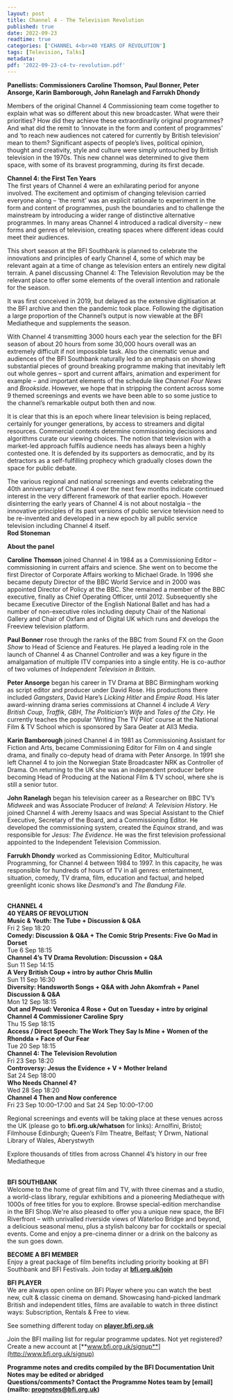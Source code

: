 ```yaml
---
layout: post
title: Channel 4 - The Television Revolution
published: true
date: 2022-09-23
readtime: true
categories: ['CHANNEL 4<br>40 YEARS OF REVOLUTION']
tags: [Television, Talks]
metadata: 
pdf: '2022-09-23-c4-tv-revolution.pdf'
---
```


**Panellists: Commissioners Caroline Thomson, Paul Bonner, Peter Ansorge, Karin Bamborough, John Ranelagh and Farrukh Dhondy**

Members of the original Channel 4 Commissioning team come together to explain what was so different about this new broadcaster. What were their priorities? How did they achieve these extraordinarily original programmes? And what did the remit to ‘innovate in the form and content of programmes’ and ‘to reach new audiences not catered for currently by British television’ mean to them? Significant aspects of people’s lives, political opinion, thought and creativity, style and culture were simply untouched by British television in the 1970s. This new channel was determined to give them space, with some of its bravest programming, during its first decade.

**Channel 4: the First Ten Years**  
The first years of Channel 4 were an exhilarating period for anyone involved. The excitement and optimism of changing television carried everyone along – ‘the remit’ was an explicit rationale to experiment in the form and content of programmes, push the boundaries and to challenge the mainstream by introducing a wider range of distinctive alternative programmes. In many areas Channel 4 introduced a radical diversity – new forms and genres of television, creating spaces where different ideas could meet their audiences.

This short season at the BFI Southbank is planned to celebrate the innovations and principles of early Channel 4, some of which may be relevant again at a time of change as television enters an entirely new digital terrain. A panel discussing Channel 4: The Television Revolution may be the relevant place to offer some elements of the overall intention and rationale for the season.

It was first conceived in 2019, but delayed as the extensive digitisation at the BFI archive and then the pandemic took place. Following the digitisation a large proportion of the Channel’s output is now viewable at the BFI Mediatheque and supplements the season.

With Channel 4 transmitting 3000 hours each year the selection for the BFI season of about 20 hours from some 30,000 hours overall was an extremely difficult if not impossible task. Also the cinematic venue and audiences of the BFI Southbank naturally led to an emphasis on showing substantial pieces of ground breaking programme making that inevitably left out whole genres – sport and current affairs, animation and experiment for example – and important elements of the schedule like _Channel Four News_ and _Brookside_. However, we hope that in stripping the content across some 9 themed screenings and events we have been able to so some justice to the channel’s remarkable output both then and now.

It is clear that this is an epoch where linear television is being replaced, certainly for younger generations, by access to streamers and digital resources. Commercial contexts determine commissioning decisions and algorithms curate our viewing choices. The notion that television with a market-led approach fulfils audience needs has always been a highly contested one. It is defended by its supporters as democratic, and by its detractors as a self-fulfilling prophecy which gradually closes down the space for public debate.

The various regional and national screenings and events celebrating the 40th anniversary of Channel 4 over the next few months indicate continued interest in the very different framework of that earlier epoch. However disinterring the early years of Channel 4 is not about nostalgia – the innovative principles of its past versions of public service television need to be re-invented and developed in a new epoch by all public service television including Channel 4 itself.  
**Rod Stoneman**  

**About the panel**

**Caroline**  **Thomson** joined Channel 4 in 1984 as a Commissioning Editor – commissioning in current affairs and science. She went on to become the first Director of Corporate Affairs working to Michael Grade. In 1996 she became deputy Director of the BBC World Service and in 2000 was appointed Director of Policy at the BBC. She remained a member of the BBC executive, finally as Chief Operating Officer, until 2012. Subsequently she became Executive Director of the English National Ballet and has had a number of non-executive roles including deputy Chair of the National Gallery and Chair of Oxfam and of Digital UK which runs and develops the Freeview television platform.

**Paul Bonner** rose through the ranks of the BBC from Sound FX on the _Goon Show_ to Head of Science and Features. He played a leading role in the launch of Channel 4 as Channel Controller and was a key figure in the amalgamation of multiple ITV companies into a single entity. He is co-author of two volumes of _Independent Television in Britain_.

**Peter Ansorge** began his career in TV Drama at BBC Birmingham working as script editor and producer under David Rose. His productions there included _Gangsters_, David Hare’s _Licking Hitler_ and _Empire Road_. His later award-winning drama series commissions at Channel 4 include _A Very British_ _Coup_, _Traffik_, _GBH_, _The Politician’s Wife_ and _Tales of the City_. He currently teaches the popular ‘Writing The TV Pilot’ course at the National Film & TV School which is sponsored by Sara Geater at All3 Media.

**Karin Bamborough** joined Channel 4 in 1981 as Commissioning Assistant for Fiction and Arts, became Commissioning Editor for Film on 4 and single drama, and finally co-deputy head of drama with Peter Ansorge. In 1991 she left Channel 4 to join the Norwegian State Broadcaster NRK as Controller of Drama. On returning to the UK she was an independent producer before becoming Head of Producing at the National Film & TV school, where she is still a senior tutor.

**John Ranelagh** began his television career as a Researcher on BBC TV’s _Midweek_ and was Associate Producer of _Ireland: A Television History_. He joined Channel 4 with Jeremy Isaacs and was Special Assistant to the Chief Executive, Secretary of the Board, and a Commissioning Editor. He developed the commissioning system, created the _Equinox_ strand, and was responsible for _Jesus: The Evidence_. He was the first television professional appointed to the Independent Television Commission.

**Farrukh Dhondy** worked as Commissioning Editor, Multicultural Programming, for Channel 4 between 1984 to 1997. In this capacity, he was responsible for hundreds of hours of TV in all genres: entertainment, situation, comedy, TV drama, film, education and factual, and helped greenlight iconic shows like _Desmond’s_ and _The Bandung File_.
<br><br>

**CHANNEL 4  
40 YEARS OF REVOLUTION**<br>
**Music & Youth: The Tube + Discussion & Q&A**<br>
Fri 2 Sep 18:20<br>
**Comedy: Discussion & Q&A + The Comic Strip Presents: Five Go Mad in Dorset**<br>
Tue 6 Sep 18:15<br>
**Channel 4’s TV Drama Revolution:  Discussion + Q&A**<br>
Sun 11 Sep 14:15<br>
**A Very British Coup + intro by  author Chris Mullin**<br>
Sun 11 Sep 16:30<br>
**Diversity: Handsworth Songs + Q&A with  John Akomfrah + Panel Discussion & Q&A**<br>
Mon 12 Sep 18:15<br>
**Out and Proud: Veronica 4 Rose  + Out on Tuesday + intro by original  
Channel 4 Commissioner Caroline Spry**<br>
Thu 15 Sep 18:15<br>
**Access / Direct Speech: The Work They Say  Is Mine + Women of the Rhondda  + Face of Our Fear**<br>
Tue 20 Sep 18:15<br>
**Channel 4: The Television Revolution**<br>
Fri 23 Sep 18:20<br>
**Controversy: Jesus the Evidence + V  + Mother Ireland**<br>
Sat 24 Sep 18:00<br>
**Who Needs Channel 4?**<br>
Wed 28 Sep 18:20<br>
**Channel 4 Then and Now conference**<br>
Fri 23 Sep 10:00–17:00 and Sat 24 Sep  10:00–17:00<br>

Regional screenings and events will be taking place at these venues across the UK (please go to **bfi.org.uk/whatson** for links): Arnolfini, Bristol; Filmhouse Edinburgh; Queen’s Film Theatre, Belfast; Y Drwm, National Library of Wales, Aberystwyth

Explore thousands of titles from across  Channel 4’s history in our free Mediatheque<br>
<br>

**BFI SOUTHBANK**  
Welcome to the home of great film and TV, with three cinemas and a studio, a world-class library, regular exhibitions and a pioneering Mediatheque with 1000s of free titles for you to explore. Browse special-edition merchandise in the BFI Shop.We&#39;re also pleased to offer you a unique new space, the BFI Riverfront – with unrivalled riverside views of Waterloo Bridge and beyond, a delicious seasonal menu, plus a stylish balcony bar for cocktails or special events. Come and enjoy a pre-cinema dinner or a drink on the balcony as the sun goes down.  

**BECOME A BFI MEMBER**  
Enjoy a great package of film benefits including priority booking at BFI Southbank and BFI Festivals. Join today at [**bfi.org.uk/join**](http://www.bfi.org.uk/join)  

**BFI PLAYER**  
 We are always open online on BFI Player where you can watch the best new, cult &amp; classic cinema on demand. Showcasing hand-picked landmark British and independent titles, films are available to watch in three distinct ways: Subscription, Rentals &amp; Free to view.  

See something different today on [**player.bfi.org.uk**](https://player.bfi.org.uk)  

Join the BFI mailing list for regular programme updates. Not yet registered? Create a new account at [**www.bfi.org.uk/signup**](http://www.bfi.org.uk/signup)

**Programme notes and credits compiled by the BFI Documentation Unit  
Notes may be edited or abridged  
Questions/comments? Contact the Programme Notes team by [email](mailto: prognotes@bfi.org.uk)**

<!--stackedit_data:
eyJoaXN0b3J5IjpbLTU0MDk3MzUyMiwtMjE5MjcyMzg3XX0=
-->
